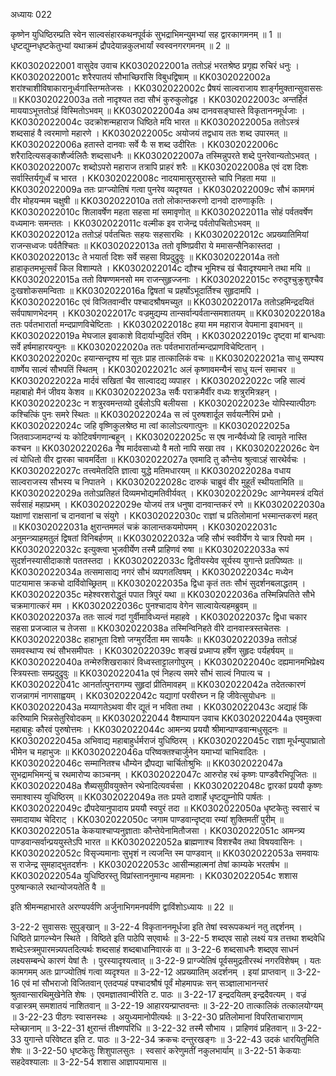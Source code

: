 अध्यायः 022

कृष्णेन युधिष्ठिरम्प्रति स्वेन साल्वसंहारकथनपूर्वकं सुभद्राभिमन्युमभ्यां सह द्वारकागमनम् ॥ 1 ॥ धृष्टद्युम्नधृष्टकेतुभ्यां यथाक्रमं द्रौपदेयान्नकुलभार्यां स्वस्वनगरगमनम् ॥ 2 ॥

KK0302022001	वासुदेव उवाच 
KK0302022001a	ततोऽहं भरतश्रेष्ठ प्रगृह्य रुचिरं धनुः ।
KK0302022001c	शरैरपातयं सौभाच्छिरांसि विबुधद्विषाम् ॥
KK0302022002a	शरांश्चाशीविषाकारानूर्ध्वगांस्तिग्मतेजसः ।
KK0302022002c	प्रैषयं साल्वराजाय शार्ङ्गमुक्तान्सुवाससः ॥
KK0302022003a	ततो नादृश्यत तदा सौभं कुरुकुलोद्वह ।
KK0302022003c	अन्तर्हितं माययाऽभूत्ततोऽहं विस्मितोऽभवम् ॥
KK0302022004a	अथ दानवसङ्घास्ते विकृताननमूर्धजाः ।
KK0302022004c	उदक्रोशन्महाराज धिष्ठिते मयि भारत ॥
KK0302022005a	ततोऽस्त्रं शब्दसाहं वै त्वरमाणो महारणे ।
KK0302022005c	अयोजयं तद्वधाय ततः शब्द उपारमत् ॥
KK0302022006a	हतास्ते दानवाः सर्वे यैः स शब्द उदीरितः ।
KK0302022006c	शरैरादित्यसङ्काशैर्ज्वलितैः शब्दसाधनैः ॥
KK0302022007a	तस्मिन्नुपरते शब्दे पुनरेवान्यतोऽभवत् ।
KK0302022007c	शब्दोऽपरो महाराज तत्रापि प्राहरं शरैः ॥
KK0302022008a	एवं दश दिशः सर्वास्तिर्यगूर्ध्वं च भारत ।
KK0302022008c	नादयामासुरसुरास्ते चापि निहता मया ॥
KK0302022009a	ततः प्राग्ज्योतिषं गत्वा पुनरेव व्यदृश्यत ।
KK0302022009c	सौभं कामगमं वीर मोहयन्मम चक्षुषी ॥
KK0302022010a	ततो लोकान्तकरणो दानवो दारुणाकृतिः ।
KK0302022010c	शिलावर्षेण महता सहसा मां समावृणोत् ॥
KK0302022011a	सोहं पर्वतवर्षेण वध्यमानः समन्ततः ।
KK0302022011c	वल्मीक इव राजेन्द्र पर्वतोपचितोऽभवम् ॥
KK0302022012a	ततोऽहं पर्वतचितः सहयः सहसारथिः ।
KK0302022012c	अप्रख्यातिमियां राजन्सध्वजः पर्वतैश्चितः ॥
KK0302022013a	ततो वृष्णिप्रवीरा ये ममासन्सैनिकास्तदा ।
KK0302022013c	ते भयार्ता दिशः सर्वे सहसा विप्रदुद्रुवुः ॥
KK0302022014a	ततो हाहाकृतमभूत्सर्वं किल विशाम्पते ।
KK0302022014c	द्यौश्च भूमिश्च खं चैवादृश्यमाने तथा मयि ॥
KK0302022015a	ततो विषण्णमनसो मम राजन्सुहृज्जनाः ।
KK0302022015c	रुरुदुश्चुक्रुशुश्चैव दुःखशोकसमन्विताः ॥
KK0302022016a	द्विषतां च प्रहर्षोऽभूदार्तिश्च सुहृदामपि ।
KK0302022016c	एवं विजितवान्वीर पश्चादश्रौषमच्युत ॥
KK0302022017a	ततोऽहमिन्द्रदयितं सर्वपाषाणभेदनम् ।
KK0302022017c	वज्रमुद्यम्य तान्सर्वान्पर्वतान्समशातयम् ॥
KK0302022018a	ततः पर्वतभारार्ता मन्दप्राणविचेष्टिताः ।
KK0302022018c	हया मम महाराज वेपमाना इवाभवन् ॥
KK0302022019a	मेघजाल इवाकाशे विदार्याभ्युदितं रविम् ।
KK0302022019c	दृष्ट्वा मां बान्धवाः सर्वे हर्षमाहारयन्पुनः ॥
KK0302022020a	ततः पर्वतभारार्तान्मन्दप्राणविचेष्टितान् ।
KK0302022020c	हयान्सन्दृश्य मां सूतः प्राह तात्कालिकं वचः ॥
KK0302022021a	साधु सम्पश्य वार्ष्णेय साल्वं सौभपतिं स्थितम् ।
KK0302022021c	अलं कृष्णावमन्यैनं साधु यत्नं समाचर ॥
KK0302022022a	मार्दवं सखितां चैव साल्वादद्य व्यपाहर ।
KK0302022022c	जहि साल्वं महाबाहो मैनं जीवय केशव ॥
KK0302022023a	सर्वैः पराक्रमैर्वीर वध्यः शत्रुरमित्रहन् ।
KK0302022023c	न शत्रुरवमन्तव्यो दुर्बलोऽपि बलीयसा ।
KK0302022023e	योपिस्यात्पीठगः कश्चित्किं पुनः समरे स्थितः ॥
KK0302022024a	स त्वं पुरुषशार्दूल सर्वयत्नैरिमं प्रभो ।
KK0302022024c	जहि वृष्णिकुलश्रेष्ठ मा त्वां कालोऽत्यगात्पुनः ॥
KK0302022025a	जितवाञ्जामदग्न्यं यः कोटिवर्षगणान्बहून् ।
KK0302022025c	स एष नान्यैर्वध्यो हि त्वामृते नास्ति कश्चन ॥
KK0302022026a	नैष मार्दवसाध्यो वै मतो नापि सखा तव ।
KK0302022026c	येन त्वं योधितो वीर द्वारका चावमर्दिता ॥
KK0302022027a	एवमादि तु कौन्तेय श्रुत्वाऽहं सारथेर्वचः ।
KK0302022027c	तत्त्वमेतदिति ज्ञात्वा युद्धे मतिमधारयम् ॥
KK0302022028a	वधाय साल्वराजस्य सौभस्य च निपातने ।
KK0302022028c	दारुकं चाब्रुवं वीर मुहूर्तं स्थीयतामिति ॥
KK0302022029a	ततोऽप्रतिहतं दिव्यमभोद्यमतिवीर्यवत् ।
KK0302022029c	आग्नेयमस्त्रं दयितं सर्वसाहं महाप्रभम् ।
KK0302022029e	योजयं तत्र धनुषा दानवान्तकरं रणे ॥
KK0302022030a	यक्षाणां राक्षसानां च दानवानां च संयुगे ।
KK0302022030c	राज्ञां च प्रतिलोमानां भस्मान्तकरणं महत् ॥
KK0302022031a	क्षुरान्तममलं चक्रं कालान्तकयमोपमम् ।
KK0302022031c	अनुमन्त्र्याहमतुलं द्विषतां विनिबर्हणम् ॥
KK0302022032a	जहि सौभं स्ववीर्येण ये चात्र रिपवो मम ।
KK0302022032c	इत्युक्त्वा भुजवीर्येण तस्मै प्राहिणवं रुषा ॥
KK0302022033a	रूपं सुदर्शनस्यासीदाकाशे पततस्तदा ।
KK0302022033c	द्वितीयस्येव सूर्यस्य युगान्ते प्रतपिष्यतः ॥
KK0302022034a	तत्समासाद्य नगरं सौभं व्यपगतत्विषम् ।
KK0302022034c	मध्येन पाटयामास क्रकचो दार्विवोच्छ्रितम् ॥
KK0302022035a	द्विधा कृतं ततः सौभं सुदर्शनबलाद्धतम् ।
KK0302022035c	महेश्वरशरोद्धूतं पपात त्रिपुरं यथा ॥
KK0302022036a	तस्मिन्निपतिते सौभे चक्रमागात्करं मम ।
KK0302022036c	पुनश्चादाय वेगेन साल्वायेत्यहमब्रुवम् ॥
KK0302022037a	ततः साल्वं गदां गुर्वीमाविध्यन्तं महाहवे ।
KK0302022037c	द्विधा चकार सहसा प्रजज्वाल च तेजसा ॥
KK0302022038a	तस्मिन्विनिहते वीरे दानवास्त्रस्तचेतसः ।
KK0302022038c	हाहाभूता दिशो जग्मुरर्दिता मम सायकैः ॥
KK0302022039a	ततोऽहं समवस्थाप्य रथं सौभसमीपतः ।
KK0302022039c	शङ्खं प्रध्माप्य हर्षेण सुहृदः पर्यहर्षयम् ॥
KK0302022040a	तन्मेरुशिखराकारं विध्वस्ताट्टालगोपुरम् ।
KK0302022040c	दह्यमानमभिप्रेक्ष्य स्त्रियस्ताः सम्प्रदुद्रुवुः ॥
KK0302022041a	एवं निहत्य समरे सौभं साल्वं निपात्य च ।
KK0302022041c	आनर्तात्पुनरागम्य सुहृदां प्रीतिमावहम् ॥
KK0302022042a	तदेतत्कारणं राजन्नागमं नागसाह्वयम् ।
KK0302022042c	यद्यागां परवीरघ्न न हि जीवेत्सुयोधनः ॥
KK0302022043a	मय्यागतेऽथवा वीर द्यूतं न भविता तथा ।
KK0302022043c	अद्याहं किं करिष्यामि भिन्नसेतुरिवोदकम् ॥
KK0302022044	वैशम्पायन उवाच 
KK0302022044a	एवमुक्त्वा महाबाहुः कौरवं पुरुषोत्तमः ।
KK0302022044c	आमन्त्र्य प्रययौ श्रीमान्पाण्डवान्मधुसूदनः ॥
KK0302022045a	अभिवाद्य महाबाहुर्धर्मराजं युधिष्ठिरम् ।
KK0302022045c	राज्ञा मूर्धन्युपाघ्रातो भीमेन च महाभुजः ॥
KK0302022046a	परिष्वक्तश्चार्जुनेन यमाभ्यां चाभिवादितः ।
KK0302022046c	सम्मानितश्च धौम्येन द्रौपद्या चार्चितोश्रुभिः ॥
KK0302022047a	सुभद्रामभिमन्युं च रथमारोप्य काञ्चनम् ।
KK0302022047c	आरुरोह रथं कृष्णः पाण्डवैरभिपूजितः ॥
KK0302022048a	शैब्यसुग्रीवयुक्तेन रथेनादित्यवर्चसा ।
KK0302022048c	द्वारकां प्रययौ कृष्णः समाश्वास्य युधिष्ठिरम् ॥
KK0302022049a	ततः प्रयते दाशार्हे धृष्टद्युम्नोपि पार्षतः ।
KK0302022049c	द्रौपदेयानुपादाय प्रययौ स्वपुरं तदा ॥
KK0302022050a	धृष्टकेतुः स्वसारं च समादायाथ चेदिराट् ।
KK0302022050c	जगाम पाण्डवान्दृष्ट्वा रम्यां शुक्तिमतीं पुरीम् ॥
KK0302022051a	केकयाश्चाप्यनुज्ञाताः कौन्तेयेनामितौजसा ।
KK0302022051c	आमन्त्र्य पाण्डवान्सर्वान्प्रययुस्तेऽपि भारत ॥
KK0302022052a	ब्राह्मणाश्च विशश्चैव तथा विषयवासिनः ।
KK0302022052c	विसृज्यमानाः सुभृशं न त्यजन्ति स्म पाण्डवान् ॥
KK0302022053a	समवायः स राजेन्द्र सुमहाद्भुतदर्शनः ।
KK0302022053c	आसीन्महात्मनां तेषां काम्यके भरतर्षभ ॥
KK0302022054a	युधिष्ठिरस्तु विप्रांस्ताननुमान्य महामनाः ।
KK0302022054c	शशास पुरुषान्काले रथान्योजयतेति वै ॥

इति श्रीमन्महाभारते अरण्यपर्वणि अर्जुनाभिगमनपर्वणि द्वाविंशोऽध्यायः ॥ 22 ॥

3-22-2 सुवाससः सुपुङ्खान् ॥ 3-22-4 विकृताननमूर्धजा इति तेषां स्वरूपकथनं नतु तद्दर्शनम् । धिष्ठिते प्रागल्भ्येन स्थिते । विष्ठिते इति पाठेपि सएवार्थः ॥ 3-22-5 शब्दएव साहो लक्ष्यं यत्र तत्तथा शब्दवेधि शब्देऽस्त्रमुपारमन्न्यपतदित्यर्थः शब्दसाहं शब्दबाधानिवारकं वा ॥ 3-22-6 शब्दसाधनैः शब्दएव साधनं लक्ष्यसम्बन्धे कारणं येषां तैः । पुरस्यादृश्यत्वात् ॥ 3-22-9 प्राग्ज्येतिषं पूर्वसमुद्रतीरस्थं नगरविशेषम् । यतः कामगमम् अतः प्राग्ज्योतिषं गत्वा व्यदृश्यत ॥ 3-22-12 अप्रख्यातिम् अदर्शनम् । इयां प्राप्तवान् ॥ 3-22-16 एवं मां सौभराजो विजितवान् एतदप्यहं पश्चादश्रौषं पूर्वं मोहमापन्नः सन् सञ्ज्ञालाभानन्तरं श्रुतवान्सारथिमुखेनेति शेषः । एवमज्ञातवान्वीरेति ट. पाठः ॥ 3-22-17 इन्द्रदयितम् इन्द्रदैवत्यम् । वज्रं वज्रास्त्रम् समशातयं नाशितवान् ॥ 3-22-19 आहारयन्प्राप्तवन्तः ॥ 3-22-20 तात्कालिकं तत्कालयोग्यम् ॥ 3-22-23 पीठगः स्वासनस्थः । अयुध्यमानोपीत्यर्थः ॥ 3-22-30 प्रतिलोमानां विपरिताचाराणाम् म्लेच्छानाम् ॥ 3-22-31 क्षुरान्तं तीक्ष्णपरिधि ॥ 3-22-32 तस्मै सौभाय । प्राहिणवं प्रहितवान् ॥ 3-22-33 युगान्ते परिवेष्टत इति ट. पाठः ॥ 3-22-34 क्रकचः दन्तुरखङ्गः ॥ 3-22-43 उदकं धारयितुमिति शेषः ॥ 3-22-50 धृष्टकेतुः शिशुपालसुतः । स्वसारं करेणुमतीं नकुलभार्याम् ॥ 3-22-51 केकयाः सहदेवश्यालाः ॥ 3-22-54 शशास आज्ञापयामास ॥
